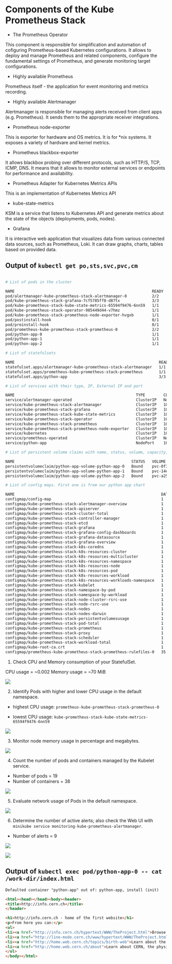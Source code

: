 # Components of the Kube Prometheus Stack

- The Prometheus Operator

This component is responsible for simplification and automation of cofiguring Prometheus-based Kubernetes configurations.
It allows to deploy and manage Prometheus and related components, configure the fundamental settings of Prometheus, and generate monitoring target configurations.

- Highly available Prometheus

Prometheus itself - the application for event monitoring and metrics recording.

- Highly available Alertmanager

Alertmanager is responsible for managing alerts received from client apps (e.g. Prometheus). It sends them to the appropriate receiver integrations.

- Prometheus node-exporter

This is exporter for hardware and OS metrics. It is for *nix systems. It exposes a variety of hardvare and kernel metrics.

- Prometheus blackbox-exporter

It allows blackbox probing over different protocols, such as HTTP/S, TCP, ICMP, DNS. It means that it allows to monitor external services or endpoints for performance and availability.

- Prometheus Adapter for Kubernetes Metrics APIs

This is an implementation of Kubernetes Metrics API

- kube-state-metrics

KSM is a service that listens to Kubernetes API and generate metrics about the state of the objects (deployments, pods, nodes).

- Grafana

It is interactive web application that visualizes data from various connected data sources, such as Prometheus, Loki.
It can draw graphs, charts, tables based on provided data.

## Output of `kubectl get po,sts,svc,pvc,cm`

```bash

# List of pods in the cluster

NAME                                                            READY   STATUS      RESTARTS   AGE
pod/alertmanager-kube-prometheus-stack-alertmanager-0           2/2     Running     0          35m
pod/kube-prometheus-stack-grafana-7cf5785ff8-d87tx              3/3     Running     0          35m
pod/kube-prometheus-stack-kube-state-metrics-65594f9476-6nn59   1/1     Running     0          35m
pod/kube-prometheus-stack-operator-985449d44-v7hmz              1/1     Running     0          35m
pod/kube-prometheus-stack-prometheus-node-exporter-hvgxb        1/1     Running     0          35m
pod/postinstall-hook                                            0/1     Completed   0          32m
pod/preinstall-hook                                             0/1     Completed   0          34m
pod/prometheus-kube-prometheus-stack-prometheus-0               2/2     Running     0          35m
pod/python-app-0                                                1/1     Running     0          32m
pod/python-app-1                                                1/1     Running     0          32m
pod/python-app-2                                                1/1     Running     0          32m

# List of statefulsets

NAME                                                               READY   AGE
statefulset.apps/alertmanager-kube-prometheus-stack-alertmanager   1/1     35m
statefulset.apps/prometheus-kube-prometheus-stack-prometheus       1/1     35m
statefulset.apps/python-app                                        3/3     32m

# List of services with their type, IP, External IP and port

NAME                                                     TYPE        CLUSTER-IP       EXTERNAL-IP   PORT(S)                      AGE
service/alertmanager-operated                            ClusterIP   None             <none>        9093/TCP,9094/TCP,9094/UDP   35m
service/kube-prometheus-stack-alertmanager               ClusterIP   10.97.251.203    <none>        9093/TCP,8080/TCP            35m
service/kube-prometheus-stack-grafana                    ClusterIP   10.105.163.1     <none>        80/TCP                       35m
service/kube-prometheus-stack-kube-state-metrics         ClusterIP   10.100.60.218    <none>        8080/TCP                     35m
service/kube-prometheus-stack-operator                   ClusterIP   10.105.28.155    <none>        443/TCP                      35m
service/kube-prometheus-stack-prometheus                 ClusterIP   10.101.190.36    <none>        9090/TCP,8080/TCP            35m
service/kube-prometheus-stack-prometheus-node-exporter   ClusterIP   10.99.69.97      <none>        9100/TCP                     35m
service/kubernetes                                       ClusterIP   10.96.0.1        <none>        443/TCP                      36d
service/prometheus-operated                              ClusterIP   None             <none>        9090/TCP                     35m
service/python-app                                       NodePort    10.102.136.170   <none>        80:31487/TCP                 32m

# List of persistent volume claims with name, status, volume, capacity, access mode, storage class, age

NAME                                                   STATUS   VOLUME                                     CAPACITY   ACCESS MODES   STORAGECLASS   AGE
persistentvolumeclaim/python-app-volume-python-app-0   Bound    pvc-0f3c619a-5d40-4a29-8867-5d34164663bd   10M        RWO            standard       6d12h
persistentvolumeclaim/python-app-volume-python-app-1   Bound    pvc-14e90efa-d2e7-4fd7-ba2a-c35eb3e24413   10M        RWO            standard       6d12h
persistentvolumeclaim/python-app-volume-python-app-2   Bound    pvc-a259e409-1702-48e4-99ff-c9330a3d2c88   10M        RWO            standard       6d12h

# List of config maps. First one is from our python app chart

NAME                                                                DATA   AGE
configmap/config-map                                                1      32m
configmap/kube-prometheus-stack-alertmanager-overview               1      35m
configmap/kube-prometheus-stack-apiserver                           1      35m
configmap/kube-prometheus-stack-cluster-total                       1      35m
configmap/kube-prometheus-stack-controller-manager                  1      35m
configmap/kube-prometheus-stack-etcd                                1      35m
configmap/kube-prometheus-stack-grafana                             1      35m
configmap/kube-prometheus-stack-grafana-config-dashboards           1      35m
configmap/kube-prometheus-stack-grafana-datasource                  1      35m
configmap/kube-prometheus-stack-grafana-overview                    1      35m
configmap/kube-prometheus-stack-k8s-coredns                         1      35m
configmap/kube-prometheus-stack-k8s-resources-cluster               1      35m
configmap/kube-prometheus-stack-k8s-resources-multicluster          1      35m
configmap/kube-prometheus-stack-k8s-resources-namespace             1      35m
configmap/kube-prometheus-stack-k8s-resources-node                  1      35m
configmap/kube-prometheus-stack-k8s-resources-pod                   1      35m
configmap/kube-prometheus-stack-k8s-resources-workload              1      35m
configmap/kube-prometheus-stack-k8s-resources-workloads-namespace   1      35m
configmap/kube-prometheus-stack-kubelet                             1      35m
configmap/kube-prometheus-stack-namespace-by-pod                    1      35m
configmap/kube-prometheus-stack-namespace-by-workload               1      35m
configmap/kube-prometheus-stack-node-cluster-rsrc-use               1      35m
configmap/kube-prometheus-stack-node-rsrc-use                       1      35m
configmap/kube-prometheus-stack-nodes                               1      35m
configmap/kube-prometheus-stack-nodes-darwin                        1      35m
configmap/kube-prometheus-stack-persistentvolumesusage              1      35m
configmap/kube-prometheus-stack-pod-total                           1      35m
configmap/kube-prometheus-stack-prometheus                          1      35m
configmap/kube-prometheus-stack-proxy                               1      35m
configmap/kube-prometheus-stack-scheduler                           1      35m
configmap/kube-prometheus-stack-workload-total                      1      35m
configmap/kube-root-ca.crt                                          1      36d
configmap/prometheus-kube-prometheus-stack-prometheus-rulefiles-0   35     35m
```

1. Check CPU and Memory consumption of your StatefulSet.

CPU usage = ~0.002
Memory usage = ~70 MiB

![](res/lab14/stfulset-cpu-memory-usage.png)

2. Identify Pods with higher and lower CPU usage in the default namespace.

- highest CPU usage: `prometheus-kube-prometheus-stack-prometheus-0`

- lowest CPU usage: `kube-prometheus-stack-kube-state-metrics-65594f9476-6nn59`

![](res/lab14/pods-cpu-usage.png)

3. Monitor node memory usage in percentage and megabytes.

![](res/lab14/node-memory-usage.png)

4. Count the number of pods and containers managed by the Kubelet service.

- Number of pods = 19
- Number of containers = 38

![](res/lab14/kubelet.png)


5. Evaluate network usage of Pods in the default namespace.

![](res/lab14/network-usage.png)

6. Determine the number of active alerts; also check the Web UI with `minikube service monitoring-kube-prometheus-alertmanager`.

- Number of alerts = 9

![](res/lab14/alertmanager1.png)

![](res/lab14/alertmanager2.png)

## Output of `kubectl exec pod/python-app-0 -- cat /work-dir/index.html`

```html
Defaulted container "python-app" out of: python-app, install (init)

<html><head></head><body><header>
<title>http://info.cern.ch</title>
</header>

<h1>http://info.cern.ch - home of the first website</h1>
<p>From here you can:</p>
<ul>
<li><a href="http://info.cern.ch/hypertext/WWW/TheProject.html">Browse the first website</a></li>
<li><a href="http://line-mode.cern.ch/www/hypertext/WWW/TheProject.html">Browse the first website using the line-mode browser simulator</a></li>
<li><a href="http://home.web.cern.ch/topics/birth-web">Learn about the birth of the web</a></li>
<li><a href="http://home.web.cern.ch/about">Learn about CERN, the physics laboratory where the web was born</a></li>
</ul>
</body></html>
```